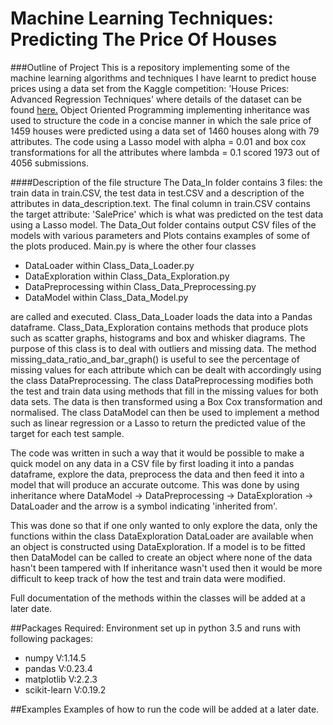 # Machine Learning Techniques: Predicting The Price Of Houses
 ###Outline of Project
This is a repository implementing some of the machine learning algorithms and techniques I have learnt to predict house prices using a
 data set from the Kaggle competition: 'House Prices: Advanced Regression Techniques' where details of the dataset can be found [here.](https://www.kaggle.com/c/house-prices-advanced-regression-techniques) 
 Object Oriented Programming implementing inheritance was used to structure the code in a concise manner in which the sale price of 1459 
 houses were predicted using a data set of 1460 houses along with 79 attributes. The code using a Lasso model with alpha = 0.01 and 
 box cox transformations for all the attributes where lambda = 0.1 scored 1973 out of 4056 submissions.
 
 ####Description of the file structure
 The Data_In folder contains 3 files: the train data in train.CSV, the test data in test.CSV and a description
 of the attributes in data_description.text. The final column in train.CSV contains the target attribute: 'SalePrice' 
 which is what was predicted on the test data using a Lasso model. The Data_Out folder contains
 output CSV files of the models with various parameters and Plots contains examples of some of the plots produced. Main.py 
 is where the other four classes 
 * DataLoader within Class_Data_Loader.py
 * DataExploration within Class_Data_Exploration.py
 * DataPreprocessing within Class_Data_Preprocessing.py
 * DataModel within Class_Data_Model.py
 
 are called and executed. Class_Data_Loader loads the data into a Pandas dataframe. Class_Data_Exploration 
 contains methods that produce plots such as scatter graphs, histograms and box and whisker diagrams. The 
 purpose of this class is to deal with outliers and missing data. The method missing_data_ratio_and_bar_graph()
 is useful to see the percentage of missing values for each attribute which can be dealt with accordingly using
 the class DataPreprocessing. The class DataPreprocessing modifies both the test and train data
 using methods that fill in the missing values for both data sets. The data is then transformed using a Box Cox 
 transformation and normalised. The class DataModel can then be used to implement a method such as linear 
 regression or a Lasso to return the predicted value of the target for each test sample.
 
 The code was written in such a way that it would be possible to make a quick model on any data in a 
 CSV file by first loading it into a pandas dataframe, explore the data, preprocess the data and then
 feed it into a model that will produce an accurate outcome. This was done by using inheritance where
DataModel -> DataPreprocessing -> DataExploration -> DataLoader and the arrow 
is a symbol indicating 'inherited from'. 

This was done so that if one only wanted to only explore the data, only
the functions within the class DataExploration DataLoader are available when an object is constructed using DataExploration.
If a model is to be fitted then DataModel can be called to create an object where none of the data hasn't been tampered with
If inheritance wasn't used then it would be more difficult to keep track of how the test and train data were modified. 

 Full documentation of the methods within the classes will be added at a later date.

##Packages Required:
Environment set up in python 3.5 and runs with following packages:
* numpy        V:1.14.5
* pandas       V:0.23.4
* matplotlib   V:2.2.3
* scikit-learn V:0.19.2
<p>

##Examples
Examples of how to run the code will be added at a later date.
